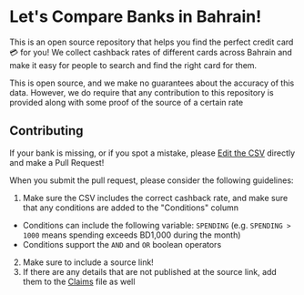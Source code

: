 # Let's Compare Banks in Bahrain!

This is an open source repository that helps you find the perfect credit card 💳 for you!
We collect cashback rates of different cards across Bahrain and make it easy for people to
search and find the right card for them.

This is open source, and we make no guarantees about the accuracy of this data. However, we
do require that any contribution to this repository is provided along with some proof of the
source of a certain rate

## Contributing

If your bank is missing, or if you spot a mistake, please [Edit the CSV](https://github.com/amal-ai/bahrain-banks/blob/master/data/credit_cards.csv) directly and make a Pull Request!

When you submit the pull request, please consider the following guidelines:

1. Make sure the CSV includes the correct cashback rate, and make sure that any conditions are added to the "Conditions" column
  - Conditions can include the following variable: `SPENDING` (e.g. `SPENDING > 1000` means spending exceeds BD1,000 during the month)
  - Conditions support the `AND` and `OR` boolean operators
2. Make sure to include a source link!
3. If there are any details that are not published at the source link, add them to the [Claims](https://github.com/amal-ai/bahrain-banks/blob/master/data/claims.csv) file as well